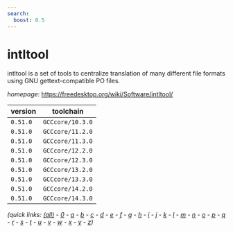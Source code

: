 ```yaml
---
search:
  boost: 0.5
---
```

# intltool

intltool is a set of tools to centralize translation of  many different file formats using GNU gettext-compatible PO files.

*homepage*: <https://freedesktop.org/wiki/Software/intltool/>

version | toolchain
--------|----------
``0.51.0`` | ``GCCcore/10.3.0``
``0.51.0`` | ``GCCcore/11.2.0``
``0.51.0`` | ``GCCcore/11.3.0``
``0.51.0`` | ``GCCcore/12.2.0``
``0.51.0`` | ``GCCcore/12.3.0``
``0.51.0`` | ``GCCcore/13.2.0``
``0.51.0`` | ``GCCcore/13.3.0``
``0.51.0`` | ``GCCcore/14.2.0``
``0.51.0`` | ``GCCcore/14.3.0``


*(quick links: [(all)](../index.md) - [0](../0/index.md) - [a](../a/index.md) - [b](../b/index.md) - [c](../c/index.md) - [d](../d/index.md) - [e](../e/index.md) - [f](../f/index.md) - [g](../g/index.md) - [h](../h/index.md) - [i](../i/index.md) - [j](../j/index.md) - [k](../k/index.md) - [l](../l/index.md) - [m](../m/index.md) - [n](../n/index.md) - [o](../o/index.md) - [p](../p/index.md) - [q](../q/index.md) - [r](../r/index.md) - [s](../s/index.md) - [t](../t/index.md) - [u](../u/index.md) - [v](../v/index.md) - [w](../w/index.md) - [x](../x/index.md) - [y](../y/index.md) - [z](../z/index.md))*

